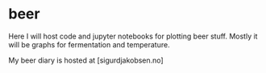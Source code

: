 # beer
Here I will host code and jupyter notebooks for plotting beer stuff. Mostly it will be graphs for fermentation and temperature.

My beer diary is hosted at [sigurdjakobsen.no]
